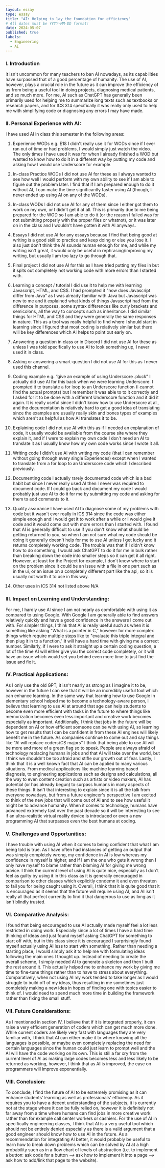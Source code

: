 ```yaml
---
layout: essay
type: essay
title: "AI: Helping to lay the foundation for efficiency"
# All dates must be YYYY-MM-DD format!
date: 2024-05-07
published: true
labels:
  - Engineering
  - AI
---
```


### I. Introduction
  It isn't uncommon for many teachers to ban AI nowadays, as its capabilities have surpassed that of a good percentage of humanity. The use of AI, however, plays a crucial role in the future as it can improve the efficiency of us from being a useful tool in doing projects, diagnosing medical patients, and so much more. For me, AI such as ChatGPT has generally been primarily used for helping me to summarize long texts such as textbooks or research papers, and for ICS 314 specifically it was really only used to help me with simplifying code or diagnosing any errors I may have made. 

### II. Personal Experience with AI:
I have used AI in class this semester in the following areas:

  1. Experience WODs e.g. E18
    I didn't really use it for WODs since if I ever ran out of time or had problems, I would simply just watch the video. The only times I have used it was for when I already finished a WOD but wanted to know how to do it in a different way by putting my code and asking how I would use Underscore for example.

  3. In-class Practice WODs
    I did not use AI for these as I always wanted to see how well I would perform with my own ability to see if I am able to figure out the problem later. I find that if I am prepared enough to do it without AI, I can make the time significantly faster using AI (though, I never ended up using AI on any of the WODs).

  4. In-class WODs
    I did not use AI for any of them since I either got them to work on my own, or I didn't get it at all. This is primarily due to me being prepared for the WOD so I am able to do it (or the reason I failed was for not submitting properly with the proper files or whatnot), or it was later on in the class and I wouldn't have gotten it with AI anyways. 
    
  5. Essays
    I did not use AI for any essays because I find that being good at writing is a good skill to practice and keep doing or else you lose it. I also just don't think the AI sounds human enough for me, and while my writing isn't great, it would only be useful in rephrasing/improving my writing, but usually I am too lazy to go through that.

  6. Final project
    I did not use AI for this as I have tried putting my files in but it spits out completely not working code with more errors than I started with.

  7. Learning a concept / tutorial
    I did use it to help me with learning Javascript, HTML, and CSS. I had prompted it "how does Javascript differ from Java" as I was already familiar with Java but Javascript was new to me and it explained what kinds of things Javascript had from the difference in purposes, some syntax differences like curly brackets and semicolons, all the way to concepts such as inheritance. I did similar things for HTML and CSS and they were generally the same responses in nature. This as a tool was really helpful to find where I should start in learning since I figured that most coding is relatively similar but there will be key differences which AI helps to point out early on.

  8. Answering a question in class or in Discord
    I did not use AI for these as unless I was told specifically to use AI to look something up, I never used it in class.

  9. Asking or answering a smart-question
    I did not use AI for this as I never used this channel.
    
  10. Coding example e.g. “give an example of using Underscore .pluck”
    I actually did use AI for this back when we were learning Underscore. I prompted it to translate a for loop to an Underscore function (I cannot find the actual prompts) but I remember it was able to to it correctly and I asked for it to be done with a different Underscore function and it did it again. It is really useful since I didn't know how to use Underscore at all, and the documentation is relatively hard to get a good idea of translating since the examples are usually really skin and bones types of examples which aren't as helpful as how AI translates it to be.

  11. Explaining code
    I did not use AI with this as if I needed an explanation of code, it usually would be available from the course site where they explain it, and if I were to explain my own code I don't need an AI to translate it as I usually know how my own code works since I wrote it all.

  12. Writing code
    I didn't use AI with writing my code (that I can remember without going through every single Experiences) except when I wanted to translate from a for loop to an Underscore code which I described previously.

  13. Documenting code
    I actually rarely documented code which is a bad habit but since I never really used AI then I never was required to document code. If I could go back and document my code I would probably just use AI to do it for me by submitting my code and asking for them to add comments to it.

  14. Quality assurance 
    I have used AI to diagnose some of my problems with code but it wasn't ever really in ICS 314 since the code was either simple enough and I would get it to work after a while or I would give it code and it would come out with more errors than I started with. I found that AI is generally difficult to use if you don't know what should be getting returned to you, so when I am not sure what my code should be doing it generally doesn't help for me to use AI unless I get lucky and it returns completely working code. The trouble was that if I didn't know how to do something, I would ask ChatGPT to do it for me in bulk rather than breaking down the code into smaller steps so it can get it all right. However, at least for the Project for example, I don't know where to start on the problem since it could be an issue with a file in one part such as in the ui, or an issue on a completely different part like the api, so it is usually not worth it to use in this way.
    
  15. Other uses in ICS 314 not listed above
    N/A

### III. Impact on Learning and Understanding:
  For me, I hardly use AI since I am not nearly as comfortable with using it as compared to using Google. With Google I am generally able to find answers relatively quickly and have a good confidence in the answers I come out with. For simpler things, I think that AI is really useful such as when it is something like asking "What is a pointer in C," however for more complex things which require multiple steps like to "evaluate this triple integral and then plug it in to a function," it will have a hard time with giving me a correct number. Similarly, if I were to ask it straight up a certain coding question, a lot of the time AI will either give you the correct code completely, or it will have an issue which would set you behind even more time to just find the issue and fix it.

### IV. Practical Applications:
  As I only use the old GPT, it isn't nearly as strong as I imagine it to be, however in the future I can see that it will be an incredibly useful tool which can enhance learning. In the same way that learning how to use Google in elementary school helped me to become a technology-aware person, I believe that learning to use AI at around that age can help students to become even more efficient with tasks in the future to where things like memorization becomes even less important and creative work becomes especially as important.
  Additionally, I think that jobs in the future will be dependent on AI or how efficient someone can be with using AI, so learning how to get results that I can be confident in from these AI engines will likely benefit me in the future. As companies continue to come out and say things like "AI will replace coders/CS majors" I think that being able to use AI will be more and more of a green flag so to speak. People are always afraid of technology replacing humans in jobs and that AI will take over the world, but I think we shouldn't be too afraid and stifle our growth out of fear.
  Lastly, I think that it is a well known fact that AI can be applied to many various situations. From medical applications like machine learning based diagnosis, to engineering applications such as designs and calculations, all the way to even content creation such as artists or video makers, AI has potential (or has already begun) to surpass humans in many aspects of these things. It isn't that interesting to explain since it is all the talk from everyone nowadays, but from a future engineer's perspective I am excited to think of the new jobs that will come out of AI and to see how useful it might be to advance humanity. When it comes to technology, humans have advanced extremely fast over the past decade so it will be interesting to see if an ultra-realistic virtual reality device is introduced or even a new programming AI that surpasses even the best humans at coding.

### V. Challenges and Opportunities:
  I have trouble with using AI when it comes to being confident that what I am being told is true. As I have often had instances of getting an output that was simply completely wrong, my confidence in AI is low whereas my confidence in myself is higher, and if I am the one who gets it wrong then I only have myself to blame rather than blaming AI for giving me wrong advice. I think the current level of using AI is quite nice, especially as I don't feel as guilty by using it in this class as it is generally encouraged in comparison to other classes which explicitly condemn it and even threaten to fail you for being caught using it. Overall, I think that it is quite good that it is encouraged as it seems that the future will require using AI, and AI isn't really all that perfect currently to find it that dangerous to use as long as it isn't blindly trusted.

### VI. Comparative Analysis:
  I found that being encouraged to use AI actually made myself feel a lot less restricted in doing work. Especially since a lot of times I have a hard time thinking of ideas and just found myself asking ChatGPT for something to start off with, but in this class since it is encouraged I surprisingly found myself actually using AI less to start with something. Rather than needing a starting place, I would simply ask it to help me with formulating ideas following the main ones I thought up. Instead of needing to create the overall scheme, I simply needed AI to generate a skeleton and then I built the rest around it. This actually helped me to enhance my work by giving me time to fine-tune things rather than to have to stress about everything. Comparatively, when not using AI my work tended to take longer as I would struggle to build off of my ideas, thus resulting in me sometimes just completely making a new idea in hopes of finding one with topics easier to think of. I would need to spend much more time in building the framework rather than fixing the small stuff.

### VII. Future Considerations:
  As I mentioned in section IV, I believe that if it is integrated properly, it can raise a very efficient generation of coders which can get much more done. While current coders are likely very fast with languages they are very familiar with, I think that AI can either make it to where knowing all the languages is possible, or maybe even completely replacing the need for certain languages since the human could just learn to prompt well and the AI will have the code working on its own. This is still a far cry from the current level of AI as making large codes becomes less and less likely to be returned as working, however, I think that as AI is improved, the ease on programmers will improve exponentially. 

### VIII. Conclusion:
  To conclude, I find the future of AI to be extremely promising as it can enhance students' learning as well as professionals' efficiency. As it requires you to have a decent understanding of the subjects, it is currently not at the stage where it can be fully relied on, however it is definitely not far away from a time where humans can find jobs in more creative work rather than for example call center workers or cashiers. For the use of AI in specifically engineering classes, I think that AI is a very useful tool which should not be entirely denied especially as there is a valid argument that a good engineer should know how to use AI in the future. As a recommendation for integrating AI better, it would probably be useful to learn how to break down problems which can be solved by AI at a high probability such as in a flow chart of levels of abstraction (i.e. to implement a button: ask code for a button --> ask how to implement it into a page --> ask how to add/link that page to the website).
